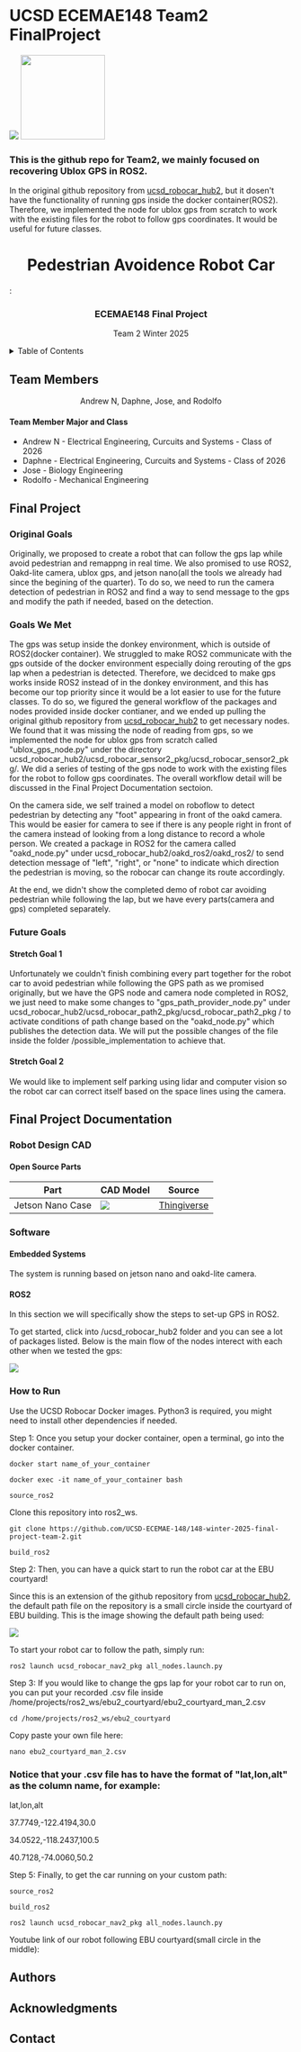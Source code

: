 # UCSD ECEMAE148 Team2 FinalProject

<img src="ucsd_ros2_logos.png">
<img src="ublox.jpg" width="150" height="150">

<div>
<h3>This is the github repo for Team2, we mainly focused on recovering Ublox GPS in ROS2. </h3>
<body>
  <p>
  In the original github repository from <a href="https://gitlab.com/ucsd_robocar2/ucsd_robocar_hub2">ucsd_robocar_hub2</a>, but it dosen't have the functionality of running gps inside the docker container(ROS2). Therefore, we implemented the node for ublox gps from scratch to work with the existing files for the robot to follow gps coordinates. It would be useful for future classes.
  </p>
  
</body>


<div id="top"></div>

<h1 align="center">Pedestrian Avoidence Robot Car</h1>
<h4 align="center"></h4>
<!-- PROJECT LOGO -->:
<br />
<div align="center">

<h3>ECEMAE148 Final Project</h3>
<p>
Team 2 Winter 2025
</p>

<!-- ![image](https://github.com/JL2200/mae148_group8/blob/main/media/IMG_4898.JPG) -->
</div>


<!-- TABLE OF CONTENTS -->
<details>
  <summary>Table of Contents</summary>
  <ol>
    <li><a href="#team-members">Team Members</a></li>
    <li><a href="#final-project">Final Project</a></li>
      <ul>
        <li><a href="#original-goals">Original Goals</a></li>
          <ul>
            <li><a href="#goals-we-met">Goals We Met</a></li>
            <li><a href="#our-hopes-and-dreams">Our Hopes and Dreams</a></li>
              <ul>
                <li><a href="#stretch-goal-1">Stretch Goal 1</a></li>
                <li><a href="#stretch-goal-2">Stretch Goal 2</a></li>
              </ul>
          </ul>
        <li><a href="#final-project-documentation">Final Project Documentation</a></li>
      </ul>
    <li><a href="#robot-design">Robot Design </a></li>
      <ul>
        <li><a href="#cad-parts">CAD Parts</a></li>
          <ul>
            <li><a href="#final-assembly">Final Assembly</a></li>
            <li><a href="#custom-designed-parts">Custom Designed Parts</a></li>
            <li><a href="#open-source-parts">Open Source Parts</a></li>
          </ul>
        <li><a href="#electronic-hardware">Electronic Hardware</a></li>
          <ul>
            <li><a href="#embedded-systems">Embedded Systems</a></li>
            <li><a href="#ros2">ROS2</a></li>
            <li><a href="#donkeycar-ai">DonkeyCar AI</a></li>
          </ul>
      </ul>
    <li><a href="#acknowledgments">Acknowledgments</a></li>
    <li><a href="#authors">Authors</a></li>
    <li><a href="#contact">Contact</a></li>
  </ol>
</details>



<!-- TEAM MEMBERS -->
## Team Members

<div align="center">
    <p align = "center">Andrew N, Daphne, Jose, and Rodolfo</p>
</div>

<h4>Team Member Major and Class </h4>
<ul>
  <li>Andrew N - Electrical Engineering, Curcuits and Systems - Class of 2026</li>
  <li>Daphne - Electrical Engineering, Curcuits and Systems - Class of 2026</li>
  <li>Jose - Biology Engineering </li>
  <li>Rodolfo - Mechanical Engineering</li>
</ul>

<!-- Final Project -->
## Final Project
<!-- put stuff here -->

<!-- Original Goals -->
### Original Goals
Originally, we proposed to create a robot that can follow the gps lap while avoid pedestrian and remappng in real time. We also promised to use ROS2, Oakd-lite camera, ublox gps, and jetson nano(all the tools we already had since the begining of the quarter). To do so, we need to run the camera detection of pedestrian in ROS2 and find a way to send message to the gps and modify the path if needed, based on the detection.
<!--Originally, we envisioned a chatgpt robot in a classroom that students could command to do tasks. Our goalpost task was "go to the whiteboard and help the student solve the problem." This would require chatgpt to navigate a room, create a path to a whiteboard, solve visual math problems by identifying text on a board, and provide its usefulness to a student through good help. -->
   
<!-- End Results -->
### Goals We Met
<p>
  The gps was setup inside the donkey environment, which is outside of ROS2(docker container). We struggled to make ROS2 communicate with the gps outside of the docker environment especially doing rerouting of the gps lap when a pedestrian is detected. Therefore, we decidced to make gps works inside ROS2 instead of in the donkey environment, and this has become our top priority since it would be a lot easier to use for the future classes. To do so, we figured the general workflow of the packages and nodes provided inside docker contianer, and we ended up pulling the original github repository from <a href="https://gitlab.com/ucsd_robocar2/ucsd_robocar_hub2">ucsd_robocar_hub2</a> to get necessary nodes. We found that it was missing the node of reading from gps, so we implemented the node for ublox gps from scratch called "ublox_gps_node.py" under the directory ucsd_robocar_hub2/ucsd_robocar_sensor2_pkg/ucsd_robocar_sensor2_pkg/. We did a series of testing of the gps node to work with the existing files for the robot to follow gps coordinates. The overall workflow detail will be discussed in the Final Project Documentation sectoion.
</p>

<p>
  On the camera side, we self trained a model on roboflow to detect pedestrian by detecting any "foot" appearing in front of the oakd camera. This would be easier for camera to see if there is any people right in front of the camera instead of looking from a long distance to record a whole person. We created a package in ROS2 for the camera called "oakd_node.py" under ucsd_robocar_hub2/oakd_ros2/oakd_ros2/ to send detection message of "left", "right", or "none" to indicate which direction the pedestrian is moving, so the robocar can change its route accordingly.
</p>
<p>
  At the end, we didn't show the completed demo of robot car avoiding pedestrian while following the lap, but we have every parts(camera and gps) completed separately.
</p>
<!--We were succesfully able to communicate with the robot. We can ask chatgpt what it saw around it. Often chatgpt went into multiple paragraphs. One test we did was telling chat gpt to drive towards the hand with more fingers up. We held out our hand with 2 fingers to the left, and 4 fingers to the right. Chatgpt sent a drive command to turn towards the right. We also were able to generate decent paths with chatgpt; at one point we asked it to make a heart path and it followed the path pretty well. We feel that large language models open up many emergent capabilities for robots, and that our overall project of giving chatgpt a level of autonomy was a success. We feel that if we ran our original test, that chatgpt would do decently well, except for navigating around tables. Often times durring the debugging process we would just ask chatgpt what data it had. For example, when debugging lidar, we would ask it what it thought of the data format, what could be improved, and what reference data it wanted from the user. All in all, its linguistic capabilities were superb. -->

### Future Goals
#### Stretch Goal 1
Unfortunately we couldn't finish combining every part together for the robot car to avoid pedestrian while following the GPS path as we promised originally, but we have the GPS node and camera node completed in ROS2, we just need to make some changes to "gps_path_provider_node.py" under ucsd_robocar_hub2/ucsd_robocar_path2_pkg/ucsd_robocar_path2_pkg
/ to activate conditions of path change based on the "oakd_node.py" which publishes the detection data. We will put the possible changes of the file inside the folder /possible_implementation to achieve that.

<!-- We want to have chatgpt's path following trigger the manage.py drive command automatically so that chatgpt can navigate fully autonomous. We also want to have chatgpt only use one model instead of two seperated models. Finally, we want to turn the lidar data into a SLAM map and feed chatgpt an image map of its surroundings to generate better maps. -->

#### Stretch Goal 2
We would like to implement self parking using lidar and computer vision so the robot car can correct itself based on the space lines using the camera.
<!--We want automatic lidar stopping to be implemented for safety. Since chatgpt does not control the robot in real time, we need a way for the robot to stop if it is about to hit an object or person.-->

## Final Project Documentation

<!-- Early Quarter -->
### Robot Design CAD
<!--<img src="/media/full%20car%20cad.png" width="400" height="300" />-->

#### Open Source Parts
| Part | CAD Model | Source |
|------|--------|-----------|
| Jetson Nano Case | <img src="jetsonCAD.png" /> | [Thingiverse](https://www.thingiverse.com/thing:3532828) |

### Software

#### Embedded Systems
The system is running based on jetson nano and oakd-lite camera. 
<!--To run the system, we used a Jetson Nano with an Oakd depth camera, an ld06 lidar sensor, and a point one Fusion Engine gps. For motion we used a VESC Driver within the Donkey Car framework. https://www.donkeycar.com/-->

#### ROS2
<p>
In this section we will specifically show the steps to set-up GPS in ROS2.
</p>
<p>
  To get started, click into /ucsd_robocar_hub2 folder and you can see a lot of packages listed. Below is the main flow of the nodes interect with each other when we tested the gps:
</p>
  <img src="block_diagram.png">
<p>
  
</p>




### How to Run
Use the UCSD Robocar Docker images. Python3 is required, you might need to install other dependencies if needed.

Step 1: Once you setup your docker container, open a terminal, go into the docker container.

```docker start name_of_your_container```

```docker exec -it name_of_your_container bash```

```source_ros2```

Clone this repository into ros2_ws.

```git clone https://github.com/UCSD-ECEMAE-148/148-winter-2025-final-project-team-2.git```

```build_ros2```

Step 2: Then, you can have a quick start to run the robot car at the EBU courtyard!

Since this is an extension of the github repository from <a href="https://gitlab.com/ucsd_robocar2/ucsd_robocar_hub2">ucsd_robocar_hub2</a>, the default path file on the repository is a small circle inside the courtyard of EBU building. 
This is the image showing the default path being used:

 <img src="EBUcourtyard.png" >
 
To start your robot car to follow the path, simply run:

```ros2 launch ucsd_robocar_nav2_pkg all_nodes.launch.py```


Step 3: If you would like to change the gps lap for your robot car to run on, you can put your recorded .csv file inside /home/projects/ros2_ws/ebu2_courtyard/ebu2_courtyard_man_2.csv

```cd /home/projects/ros2_ws/ebu2_courtyard```

Copy paste your own file here:

```nano ebu2_courtyard_man_2.csv```

### Notice that your .csv file has to have the format of "lat,lon,alt" as the column name, for example:
<p>
lat,lon,alt
</p>
<p>
37.7749,-122.4194,30.0
</p>
<p>
34.0522,-118.2437,100.5
</p>
<p>
40.7128,-74.0060,50.2
</p>


Step 5: Finally, to get the car running on your custom path:

```source_ros2```

```build_ros2```

```ros2 launch ucsd_robocar_nav2_pkg all_nodes.launch.py ```


Youtube link of our robot following EBU courtyard(small circle in the middle):


<!-- Authors -->
## Authors
<!--
![image](https://github.com/UCSD-ECEMAE-148/winter-2024-team-2aka8/blob/main/media/148groupphoto.jpg)
-->
<!-- Badges -->
<!--
[![License: MIT](https://img.shields.io/badge/License-MIT-yellow.svg)](https://opensource.org/licenses/MIT)
-->

<!-- ACKNOWLEDGMENTS -->
## Acknowledgments
<!--
*Thank you to my teammates, Professor Jack Silberman, and our incredible TA Arjun Naageshwaran for an amazing Winter 2024 class! Thank you Kiersten for the amazing readme template.*
-->

<!-- CONTACT -->
## Contact
<!--
* Jason | yul202@ucsd.edu
* Jesse | jerupe@ucsd.edu 
* Maahir | masgharali@ucsd.edu
* Alexander | ahaken@ucsd.edu
-->
